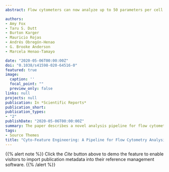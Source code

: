 ```yaml
---
abstract: Flow cytometers can now analyze up to 50 parameters per cell and millions of cells per sample; however, conventional methods to analyze data are subjective and time-consuming. To address these issues, we have developed a novel flow cytometry analysis pipeline to identify a plethora of cell populations efficiently. Coupled with feature engineering and immunological context, researchers can immediately extrapolate novel discoveries through easy-to-understand plots. The R-based pipeline uses Fluorescence Minus One (FMO) controls or distinct population differences to develop thresholds for positive/negative marker expression. The continuous data is transformed into binary data, capturing a positive/negative biological dichotomy often of interest in characterizing cells. Next, a filtering step refines the data from all identified cell phenotypes to populations of interest. The data can be partitioned by immune lineages and statistically correlated to other experimental measurements. The pipeline’s modularity allows customization of statistical testing, adoption of alternative initial gating steps, and incorporation of other datasets. Validation of this pipeline through manual gating of two datasets (murine splenocytes and human whole blood) confirmed its accuracy in identifying even rare subsets. Lastly, this pipeline can be applied in all disciplines utilizing flow cytometry regardless of cytometer or panel design. The code is available at https://github.com/aef1004/cyto-feature_engineering.

authors:
- Amy Fox
- Taru S. Dutt
- Burton Karger
- Mauricio Rojas
- Andrés Obregón-Henao
- G. Brooke Anderson
- Marcela Henao-Tamayo 

date: "2020-05-06T00:00:00Z"
doi: "0.1038/s41598-020-64516-0"
featured: true
image:
  caption: ''
  focal_point: ""
  preview_only: false
links: null
projects: null
publication: In *Scientific Reports*
publication_short: 
publication_types:
- "2"
publishDate: "2020-05-06T00:00:00Z"
summary: The paper describes a novel analysis pipeline for flow cytometry data. The pipeline has the ability to identify all cell populations in a sample and it can be applied in all disciplines utilizing flow cytometry regardless of cytometer or panel design.  
tags:
- Source Themes
title: "Cyto-Feature Engineering: A Pipeline for Flow Cytometry Analysis to Uncover Immune Populations and Associations with Disease"
---
```


{{% alert note %}}
Click the *Cite* button above to demo the feature to enable visitors to import publication metadata into their reference management software.
{{% /alert %}}


